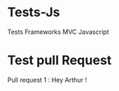 Tests-Js
========

Tests Frameworks MVC Javascript

Test pull Request
========

Pull request 1 :  Hey Arthur !
